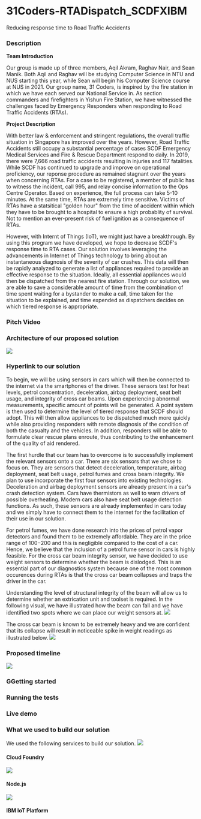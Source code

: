 # 31Coders-RTADispatch_SCDFXIBM
Reducing response time to Road Traffic Accidents 

### Description

**Team Introduction**

Our group is made up of three members, Aqil Akram, Raghav Nair, and Sean Manik. Both Aqil and Raghav will be studying Computer Science in NTU and NUS starting this year, while Sean will begin his Computer Science course at NUS in 2021. Our group name, 31 Coders, is inspired by the fire station in which we have each served our National Service in. As section commanders and firefighters in Yishun Fire Station, we have witnessed the challenges faced by Emergency Responders when responding to Road Traffic Accidents (RTAs). 

**Project Description**

With better law & enforcement and stringent regulations, the overall traffic situation in Singapore has improved over the years. However, Road Traffic Accidents still occupy a substantial percentage of cases SCDF Emergency Medical Services and Fire & Rescue Department respond to daily. In 2019, there were 7,666 road traffic accidents resulting in injuries and 117 fatalities. While SCDF has continued to upgrade and improve on operational proficiency, our reponse procedure as remained stagnant over the years when concerning RTAs. For a case to be registered, a member of public has to witness the incident, call 995, and relay concise information to the Ops Centre Operator. Based on experience, the full process can take 5-10 minutes. At the same time, RTAs are extremely time sensitive. Victims of RTAs have a statsitical "golden hour" from the time of accident within which they have to be brought to a hospital to ensure a high probablity of survival. Not to mention an ever-present risk of fuel ignition as a consequence of RTAs. 

However, with Internt of Things (IoT), we might just have a breakthrough. By using this program we have developed, we hope to decrease SCDF's response time to RTA cases. 
Our solution involves leveraging the advancements in Internet of Things technology to bring about an instantaneous diagnosis of the severity of car crashes. This data will then be rapidly analyzed to generate a list of appliances required to provide an effective response to the situation. Ideally, all essential appliances would then be dispatched from the nearest fire station. Through our solution, we are able to save a considerable amount of time from the combination of time spent waiting for a bystander to make a call, time taken for the situation to be explained, and time expended as dispatchers decides on which tiered response is appropriate. 
### Pitch Video
### Architecture of our proposed solution
![](Images/Architecture.png)
### Hyperlink to our solution
To begin, we will be using sensors in cars which will then be connected to the internet via the smartphones of the driver. These sensors test for heat levels, petrol concentration, deceleration, airbag deployment, seat belt usage, and integrity of cross car beams. Upon experiencing abnormal measurements, specific amount of points will be generated. A point system is then used to determine the level of tiered response that SCDF should adopt. This will then allow appliances to be dispatched much more quickly while also providing responders with remote diagnosis of the condition of both the casualty and the vehicles. In addition, responders will be able to formulate clear rescue plans enroute, thus contributing to the enhancement of the quality of aid rendered.

The first hurdle that our team has to overcome is to successfully implement the relevant sensors onto a car. There are six sensors that we chose to focus on. They are sensors that detect deceleration, temperature, airbag deployment, seat belt usage, petrol fumes and cross beam integrity. We plan to use incorporate the first four sensors into existing technologies. Deceleration and airbag deployment sensors are already present in a car's crash detection system. Cars have thermistors as well to warn drivers of possible overheating. Modern cars also have seat belt usage detection functions. As such, these sensors are already implemented in cars today and we simply have to connect them to the internet for the facilitation of their use in our solution.

For petrol fumes, we have done research into the prices of petrol vapor detectors and found them to be extremely affordable. They are in the price range of $100-$200 and this is negligible compared to the cost of a car. Hence, we believe that the inclusion of a petrol fume sensor in cars is highly feasible. For the cross car beam integrity sensor, we have decided to use weight sensors to determine whether the beam is dislodged. This is an essential part of our diagnostics system because one of the most common occurences during RTAs is that the cross car beam collapses and traps the driver in the car. 

Understanding the level of structural integrity of the beam will allow us to determine whether an extrication unit and toolset is required. In the following visual, we have illustrated how the beam can fall and we have identified two spots where we can place our weight sensors at.
![](Images/Cross%20car%20beam%20sensors.png)

The cross car beam is known to be extremely heavy and we are confident that its collapse will result in noticeable spike in weight readings as illustrated below.
![](Images/CrossCarBeamGraph.png)

### Proposed timeline
![](Images/Proposed%20timeline.png)
### GGetting started
### Running the tests
### Live demo
### What we used to build our solution
We used the following services to build our solution.
![](Images/CloudFoundry.png)
#### Cloud Foundry
![](Images/node.js.jpeg)
#### Node.js
![](Images/IBMIoTPlatform.jpeg)
#### IBM IoT Platform

